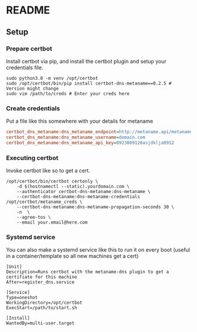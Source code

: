 # README

## Setup

### Prepare certbot

Install certbot via pip, and install the certbot plugin and setup your credentials file.

```shell
sudo python3.8 -m venv /opt/certbot
sudo /opt/certbot/bin/pip install certbot-dns-metaname==0.2.5 # Version might change
sudo vim /path/to/creds # Enter your creds here
```

### Create credentials

Put a file like this somewhere with your details for metaname

```ini
certbot_dns_metaname:dns_metaname_endpoint=http://metaname.api/metaname
certbot_dns_metaname:dns_metaname_username=domain.com
certbot_dns_metaname:dns_metaname_api_key=0923809128asjdklja0912
```

### Executing certbot

Invoke certbot like so to get a cert.

```shell
/opt/certbot/bin/certbot certonly \
    -d $(hostnamectl --static).yourdomain.com \
    --authenticator certbot-dns-metaname:dns-metaname \
    --certbot-dns-metaname:dns-metaname-credentials /opt/certbot/metaname_creds \
    --certbot-dns-metaname:dns-metaname-propagation-seconds 30 \
    -n  \
    --agree-tos \
    --email your.email@here.com
```

### Systemd service

You can also make a systemd service like this to run it on every boot (useful in a container/template so all new machines get a cert)

```service
[Unit]
Description=Runs certbot with the metaname-dns plugin to get a certifiate for this machine
After=register_dns.service

[Service]
Type=oneshot
WorkingDirectory=/opt/certbot
ExecStart=/path/to/start.sh

[Install]
WantedBy=multi-user.target
```
